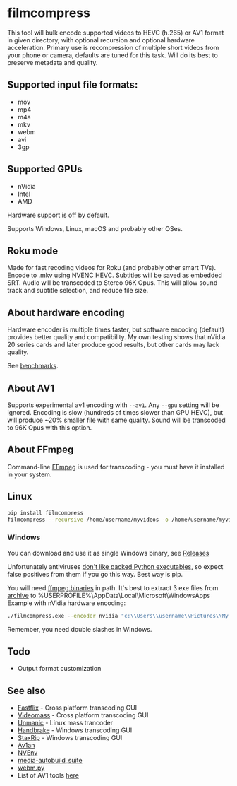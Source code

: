 # filmcompress

This tool will bulk encode supported videos to HEVC (h.265) or AV1 format in given directory, with optional recursion
and optional hardware acceleration. Primary use is recompression of multiple short videos from your phone or 
camera, defaults are tuned for this task. Will do its best to preserve metadata and quality.

## Supported input file formats:

* mov
* mp4
* m4a
* mkv
* webm
* avi
* 3gp

## Supported GPUs

* nVidia
* Intel
* AMD

Hardware support is off by default.

Supports Windows, Linux, macOS and probably other OSes.

## Roku mode

Made for fast recoding videos for Roku (and probably other smart TVs). 
Encode to .mkv using NVENC HEVC. Subtitles  will be saved as embedded SRT. Audio will be transcoded to Stereo 96K Opus.
This will allow sound track and subtitle selection, and reduce file size.

## About hardware encoding

Hardware encoder is multiple times faster, but software encoding (default) provides better quality and compatibility.
My own testing shows that nVidia 20 series cards and later produce good results, but other cards may lack quality.

See [benchmarks](benchmarks.md).

## About AV1

Supports experimental av1 encoding with `--av1`. Any `--gpu` setting will be ignored. Encoding is slow (hundreds of
times slower than GPU HEVC), but will produce ~20% smaller file with same quality. Sound will be transcoded to 96K Opus with this option.

## About FFmpeg

Command-line [FFmpeg](https://ffmpeg.org/) is used for transcoding - you must have it installed in your system.

## Linux

```sh
pip install filmcompress
filmcompress --recursive /home/username/myvideos -o /home/username/myvideos/compressed
```

### Windows

You can download and use it as single Windows binary, see [Releases](https://github.com/varnav/filmcompress/releases/)

Unfortunately antiviruses [don't like packed Python executables](https://github.com/pyinstaller/pyinstaller/issues?q=is%3Aissue+virus), so expect false positives from them if you go this way. Best way is pip.

You will need [ffmpeg binaries](https://www.gyan.dev/ffmpeg/builds/) in path. It's best to
extract 3 exe files from [archive](https://www.gyan.dev/ffmpeg/builds/ffmpeg-git-essentials.7z) to %USERPROFILE%\AppData\Local\Microsoft\WindowsApps
Example with nVidia hardware encoding:

```cmd
./filmcompress.exe --encoder nvidia "c:\\Users\\username\\Pictures\\My Vacation" -o "c:\\Users\\username\\Pictures\\My Vacation\\compressed"
```

Remember, you need double slashes in Windows.

## Todo

* Output format customization

## See also

* [Fastflix](https://github.com/cdgriffith/FastFlix) - Cross platform transcoding GUI
* [Videomass](https://pypi.org/project/videomass/) - Cross platform transcoding GUI
* [Unmanic](https://github.com/Josh5/unmanic) - Linux mass trancoder
* [Handbrake](https://handbrake.fr/) - Windows transcoding GUI
* [StaxRip](https://github.com/staxrip/staxrip/) - Windows transcoding GUI
* [Av1an](https://github.com/master-of-zen/Av1an)
* [NVEnv](https://github.com/rigaya/NVEnc)
* [media-autobuild_suite](https://github.com/m-ab-s/media-autobuild_suite)
* [webm.py](https://github.com/Kagami/webm.py)
* List of AV1 tools [here](https://nwgat.ninja/test-driving-aomedias-av1-codec/)